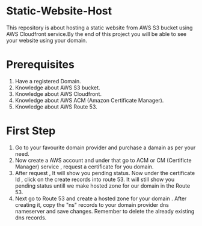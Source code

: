 # Static-Website-Host
This repository is about hosting a static website from AWS S3 bucket using AWS Cloudfront  service.By the end of this project you will be able to see your website using your domain.

# Prerequisites
1. Have a registered Domain.
2. Knowledge about AWS S3 bucket.
3. Knowledge about AWS Cloudfront.
4. Knowledge about AWS ACM (Amazon Certificate Manager).
5. Knowledge about AWS Route 53.

# First Step
1. Go to your favourite domain provider and purchase a damain as per your need.
2. Now create a AWS account and under that go to ACM or CM (Certificte Manager) service , request a certificate for you domain.
3. After request , It will show you pending status. Now under the certificate Id , click on the create records into route 53. It will still show you pending status untill we make hosted zone for our domain in the Route 53.
4. Next go to Route 53 and create a hosted zone for your domain . After creating it, copy the "ns" records to your domain provider dns nameserver and save changes. Remember to delete the already existing dns records.
